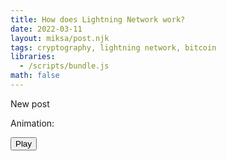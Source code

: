 ```yaml
---
title: How does Lightning Network work?
date: 2022-03-11
layout: miksa/post.njk
tags: cryptography, lightning network, bitcoin
libraries:
  - /scripts/bundle.js
math: false
---
```

New post
<!-- more -->
Animation:
<div id="scene1"></div>
<div id="scene1"></div>
<svg
  id="sprites"
  xmlns="http://www.w3.org/2000/svg"
  x="0"
  y="0"
  width="0"
  height="0"
>
  <defs>
    <g id="bubble" opacity="0">
      <rect
        fill="white"
        height="60"
        rx="5"
        ry="5"
        stroke="black"
        stroke-width="0.75"
        width="200"
        x=".75"
        y="13"
      />
      <polygon
        id="pointblack"
        points="5.75,0 15.75,0 10.75,5"
        fill="black"
      />
      <polygon
        id="pointwhite"
        points="6.5,0 15,0 10.75,4.25"
        fill="white"
      />
      <text
        font-size="8"
        font-family="sans-serif"
        font-weight="bold"
        dominant-baseline="middle"
        fill="black"
      >
        <tspan x="101.5" id="line1" dy="18.75" text-anchor="middle">
          Line 2
        </tspan>
        <tspan x="101.5" id="line2" dy="11.5" text-anchor="middle">
          Line 2
        </tspan>
      </text>
    </g>
    <svg
      id="lnNode"
      viewBox="0 0 116 74"
      width="116"
      height="74"
      x="0"
      y="0"
    >
      <rect
        x="3"
        y="3"
        rx="10"
        ry="10"
        width="110"
        height="68"
        style="fill: none; stroke: black; stroke-width: 3"
      />
      <text
        font-size="30"
        font-family="serif"
        fill="black"
        x="50%"
        y="50%"
        dominant-baseline="middle"
        text-anchor="middle"
      >
        NAME
      </text>
    </svg>
    <svg
      id="lock"
      xmlns="http://www.w3.org/2000/svg"
      viewBox="-12 -12 24 24"
      width="100"
      height="100"
      x="110"
      opacity="0"
    >
      <path
        id="shackle"
        d="M 3.5 3 L 3.5 -3 A 3.5 3.5 0 0 0 -3.5 -3 L -3.5 0"
        stroke="black"
        fill="none"
        stroke-width="1.2"
      />
      <rect
        x="-5"
        y="0"
        width="10"
        height="10"
        fill="white"
        stroke="black"
        stroke-width="1"
      />
    </svg>
    <svg
      xmlns="http://www.w3.org/2000/svg"
      viewBox="-12 -12 24 24"
      x="0"
      y="0"
      width="38"
      height="38"
      id="hourglass"
    >
      <g transform="rotate(180)">
        <g id="hourglass">
          <defs>
            <clipPath id="myClip">
              <rect x="-12" y="-10" width="24" height="18" />
            </clipPath>
          </defs>
          <circle
            id="sandTop"
            cx="0"
            cy="-10"
            r="7"
            stroke="none"
            clip-path="url(#myClip)"
            fill="black"
          />
          <path
            id="clip"
            d="M -12 -12 L -2 0 L 2 0 L 12 -12 L 12 12 L -12 12 Z"
            fill="white"
            stroke="none"
          />
          <path
            d="M15.566 11.021A7.016 7.016 0 0 0 19 5V4h1V2H4v2h1v1a7.016 7.016 0 0 0 3.434 6.021c.354.208.566.545.566.9v.158c0 .354-.212.69-.566.9A7.016 7.016 0 0 0 5 19v1H4v2h16v-2h-1v-1a7.014 7.014 0 0 0-3.433-6.02c-.355-.21-.567-.547-.567-.901v-.158c0-.355.212-.692.566-.9zm-1.015 3.681A5.008 5.008 0 0 1 17 19v1H7v-1a5.01 5.01 0 0 1 2.45-4.299c.971-.573 1.55-1.554 1.55-2.622v-.158c0-1.069-.58-2.051-1.551-2.623A5.008 5.008 0 0 1 7 5V4h10v1c0 1.76-.938 3.406-2.449 4.298C13.58 9.87 13 10.852 13 11.921v.158c0 1.068.579 2.049 1.551 2.623z"
            transform="translate(-12,-12)"
            fill="black"
          />
          <circle
            id="sandBottom"
            cx="0"
            cy="15.5"
            r="7"
            stroke="none"
            fill="black"
          />
          <line
            id="sandStream"
            x1="0"
            y1="-9"
            x2="0"
            y2="-4"
            stroke="black"
            stroke-width="2"
          />
          <rect
            x="-12"
            y="10"
            width="24"
            height="14"
            stroke="none"
            fill="white"
          />
        </g>
      </g>
    </svg>
    <svg
      xmlns="http://www.w3.org/2000/svg"
      viewBox="-12 -12 24 24"
      x="0"
      y="0"
      width="38"
      height="38"
      id="numpad"
    >
      <rect
        id="numpad1"
        x="-12"
        y="-12"
        width="6"
        height="6"
        fill="black"
        stroke="none"
      />
      <rect
        id="numpad2"
        x="-3"
        y="-12"
        width="6"
        height="6"
        fill="black"
        stroke="none"
      />
      <rect
        id="numpad3"
        x="6"
        y="-12"
        width="6"
        height="6"
        fill="black"
        stroke="none"
      />
      <rect
        id="numpad4"
        x="-12"
        y="-3"
        width="6"
        height="6"
        fill="black"
        stroke="none"
      />
      <rect
        id="numpad5"
        x="-3"
        y="-3"
        width="6"
        height="6"
        fill="black"
        stroke="none"
      />
      <rect
        id="numpad6"
        x="6"
        y="-3"
        width="6"
        height="6"
        fill="black"
        stroke="none"
      />
      <rect
        id="numpad7"
        x="-12"
        y="6"
        width="6"
        height="6"
        fill="black"
        stroke="none"
      />
      <rect
        id="numpad8"
        x="-3"
        y="6"
        width="6"
        height="6"
        fill="black"
        stroke="none"
      />
      <rect
        id="numpad9"
        x="6"
        y="6"
        width="6"
        height="6"
        fill="black"
        stroke="none"
      />
    </svg>
  </defs>
</svg>
<div class="line controls">
  <button class="play">Play</button>
</div>

